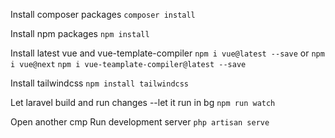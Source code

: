 Install composer packages
``composer install``

Install npm packages
``npm install``

Install latest vue and vue-template-compiler
``npm i vue@latest --save`` or ``npm i vue@next``
``npm i vue-teamplate-compiler@latest --save``

Install tailwindcss
``npm install tailwindcss``

Let laravel build and run changes --let it run in bg
``npm run watch``

Open another cmp Run development server
``php artisan serve``